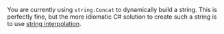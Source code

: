 You are currently using `string.Concat` to dynamically build a string. This is perfectly fine, but the more idiomatic C# solution to create such a string is to use [string interpolation](https://csharp.net-tutorials.com/operators/the-string-interpolation-operator/).
